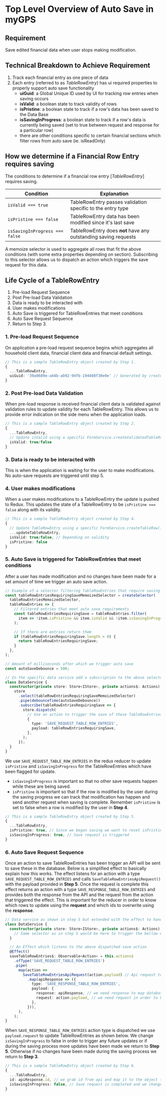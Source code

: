 # Top Level Overview of Auto Save in myGPS

## Requirement

Save edited financial data when user stops making modification.

## Technical Breakdown to Achieve Requirement

1.  Track each financial entry as one piece of data
2.  Each entry (referred to as _TableRowEntry_) has ui required properties to properly support auto save functionality
    - **uiGuid**: a Global Unique ID used by UI for tracking row entries when saving occurs
    - **isValid**: a boolean state to track validity of rows
    - **isPristine**: a boolean state to track if a row's data has been saved to the Data Base
    - **isSavingInProgress**: a boolean state to track if a row's data is currently being saved (set to true between request and response for a particular row)
    - there are other conditions specific to certain financial sections which filter rows from auto save (ie. isReadOnly)

## How we determine if a Financial Row Entry requires saving

The conditions to determine if a financial row entry [*TableRowEntry*] requires saving.

| Condition                      | Explanation                                                     |
| ------------------------------ | --------------------------------------------------------------- |
| `isValid === true`             | TableRowEntry passes validation specific to the entry type      |
| `isPristine === false`         | TableRowEntry data has been modified since it's last save       |
| `isSavingInProgress === false` | TableRowEntry does **not** have any outstanding saving requests |

A memoize selector is used to aggregate all rows that fit the above conditions (with some extra properties depending on section). Subscribing to this selector allows us to dispatch an action which triggers the save request for this data.

## Life Cycle of a TableRowEntry

1.  Pre-load Request Sequence
2.  Post Pre-load Data Validation
3.  Data is ready to be interacted with
4.  User makes modifications
5.  Auto Save is triggered for TableRowEntries that meet conditions
6.  Auto Save Request Sequence
7.  Return to Step 3.

### 1. Pre-load Request Sequence

On application a pre-load request sequence begins which aggregates all household client data, financial client data and financial default settings.

```ts
// This is a sample TableRowEntry object created by Step 1.
{
  ...TableRowEntry,
  uiGuid: '39a0689e-a44b-ab92-94fb-194408f30e0e' // Generated by createGuid()
}
```

### 2. Post Pre-load Data Validation

When pre-load response is received financial client data is validated against validation rules to update validity for each TableRowEntry. This allows us to provide error indication on the side menu when the application loads.

```ts
// This is a sample TableRowEntry object created by Step 2.
{
  ...TableRowEntry,
  // Update isValid using a specific FormService.createValidatedTableRowCollection()
  isValid: true/false
}
```

### 3. Data is ready to be interacted with

This is when the application is waiting for the user to make modifications. No auto-save requests are triggered until step 5.

### 4. User makes modifications

When a user makes modifications to a TableRowEntry the update is pushed to Redux. This updates the state of a TableRowEntry to be `isPristine === false` along with its validity.

```ts
// This is a sample TableRowEntry object created by Step 4.
{
  // Update TableRowEntry using a specific FormService.createTableRow()
  ...updateTableRowEntry,
  isValid: true/false, // Depending on validity
  isPristine: false
}
```

### 5. Auto Save is triggered for TableRowEntries that meet conditions

After a user has made modification and no changes have been made for a set amount of time we trigger an auto save action.

```ts
// Example of a selector filtering TableRowEntries that require saving
const tableRowEntriesRequiringSaveMemoizedSelector = createSelector(
  tableRowEntriesMemoizedSelector,
  tableRowEntries => {
    // Filtered entries that meet auto save requirements
    const tableRowEntriesRequiringSave = tableRowEntries.filter(
      item => !item.isPristine && item.isValid && !item.isSavingInProgress,
    );

    // If there are entries return them
    if (tableRowEntriesRequiringSave.length > 0) {
      return tableRowEntriesRequiringSave;
    }
  },
);

// Amount of milliseconds after which we trigger auto save
const autoSaveDebounce = 500;

// In the specific data service add a subscription to the above selector piped through the auto save debounce timer
class DataService {
  constructor(private store: Store<IStore>, private actions$: Actions) {
    store
      .select(tableRowEntriesRequiringSaveMemoizedSelector)
      .pipe(debounceTime(autoSaveDebounce))
      .subscribe(tableRowEntriesRequiringSave => {
        store.dispatch(
          // Use an action to trigger the save of these TableRowEntries
          {
            type: 'SAVE_REQUEST_TABLE_ROW_ENTRIES',
            payload: tableRowEntriesRequiringSave,
          },
        );
      });
  }
}
```

We use `SAVE_REQUEST_TABLE_ROW_ENTRIES` in the redux reducer to update `isPristine` and `isSavingInProgress` for the TableRowEntries which have been flagged for update.

- `isSavingInProgress` is important so that no other save requests happen while these are being saved.
- `isPristine` is important so that if the row is modified by the user during the saving progress we can track that modification has happen and send another request when saving is complete. Remember `isPristine` is set to false when a row is modified by the user in **Step 4**.

```ts
// This is a sample TableRowEntry object created by Step 5.
{
  ...TableRowEntry,
  isPristine: true, // Since we began saving we want to reset isPristine to true in order to capture any updates that happen during the save request
  isSavingInProgress: true, // Save request is triggered
}
```

### 6. Auto Save Request Sequence

Once an action to save TableRowEntries has been trigger an API will be sent to save these in the database. Below is a simplified effect to basically explain how this works. The effect listens for an action with a type `SAVE_REQUEST_TABLE_ROW_ENTRIES` and calls `SaveTableRowEntriesApiRequest()` with the payload provided in **Step 5**. Once the request is complete this effect returns an action with a type `SAVE_RESPONSE_TABLE_ROW_ENTRIES` and provides both the response from the API and the request from the action that triggered the effect. This is important for the reducer in order to know which rows to update using the **request** and which ids to overwrite using the **response**.

```ts
// Data service as shown in step 5 but extended with the effect to handle save request.
class DataService {
  constructor(private store: Store<IStore>, private actions$: Actions) {
    // Same selector as in step 5 would be here to trigger the bellow effect
  }

  // An Effect which listens to the above dispatched save action
  @Effect()
  saveTableRowEntries$: Observable<Action> = this.actions$
    .ofType('SAVE_REQUEST_TABLE_ROW_ENTRIES')
    .pipe(
      map(action =>
        SaveTableRowEntriesApiRequest(action.payload) // Api request to save table row entries
          .map(apiResponse => ({
            type: 'SAVE_RESPONSE_TABLE_ROW_ENTRIES',
            payload: {
              response: apiResponse, // we need response to map database IDs to new TableRowEntries
              request: action.payload, // we need request in order to know which isSavingInProgress properties to change to false
            },
          })),
      ),
    );
}
```

When `SAVE_RESPONSE_TABLE_ROW_ENTRIES` action type is dispatched we use `payload.request` to update TableRowEntries as shown below. We change `isSavingInProgress` to false in order to trigger any future updates or if during the saving process more updates have been made we return to **Step 5**. Otherwise if no changes have been made during the saving process we return to **Step 3**.

```ts
// This is a sample TableRowEntry object created by Step 6.
{
  ...TableRowEntry,
  id: apiResponse.id, // we grab id from api and map it to the object that was being saved
  isSavingInProgress: false, // Save request is completed and we change this value to false
}
```
